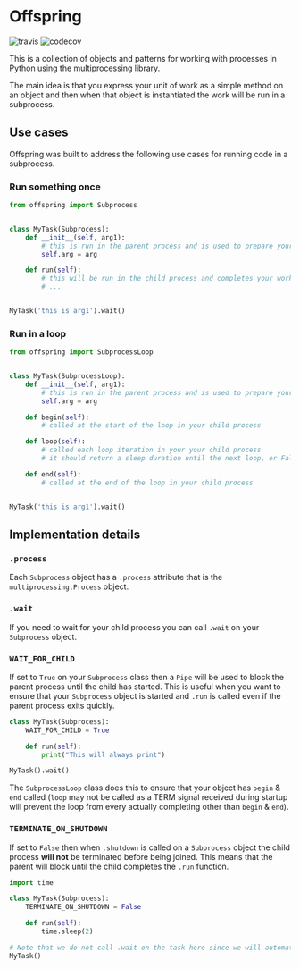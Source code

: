 # Offspring

![travis](https://img.shields.io/travis/borgstrom/offspring.svg) ![codecov](https://img.shields.io/codecov/borgstrom/offspring.svg)

This is a collection of objects and patterns for working with processes in Python using the multiprocessing library.

The main idea is that you express your unit of work as a simple method on an object and then when that object is
instantiated the work will be run in a subprocess.


## Use cases

Offspring was built to address the following use cases for running code in a subprocess.


### Run something once

```python
from offspring import Subprocess


class MyTask(Subprocess):
    def __init__(self, arg1):
        # this is run in the parent process and is used to prepare your object
        self.arg = arg

    def run(self):
        # this will be run in the child process and completes your work
        # ...


MyTask('this is arg1').wait()
```


### Run in a loop

```python
from offspring import SubprocessLoop


class MyTask(SubprocessLoop):
    def __init__(self, arg1):
        # this is run in the parent process and is used to prepare your object
        self.arg = arg

    def begin(self):
        # called at the start of the loop in your child process

    def loop(self):
        # called each loop iteration in your your child process
        # it should return a sleep duration until the next loop, or False to stop the loop

    def end(self):
        # called at the end of the loop in your child process


MyTask('this is arg1').wait()
```


## Implementation details

### `.process`

Each `Subprocess` object has a `.process` attribute that is the `multiprocessing.Process` object.


### `.wait`

If you need to wait for your child process you can call `.wait` on your `Subprocess` object.


### `WAIT_FOR_CHILD`

If set to `True` on your `Subprocess` class then a `Pipe` will be used to block the parent process until the child has
started.  This is useful when you want to ensure that your `Subprocess` object is started and `.run` is called even if
the parent process exits quickly.

```python
class MyTask(Subprocess):
    WAIT_FOR_CHILD = True

    def run(self):
        print("This will always print")

MyTask().wait()
```

The `SubprocessLoop` class does this to ensure that your object has `begin` & `end` called (`loop` may not be called as
a TERM signal received during startup will prevent the loop from every actually completing other than `begin` & `end`).


### `TERMINATE_ON_SHUTDOWN`

If set to `False` then when `.shutdown` is called on a `Subprocess` object the child process **will not** be terminated
before being joined.  This means that the parent will block until the child completes the `.run` function.

```python
import time

class MyTask(Subprocess):
    TERMINATE_ON_SHUTDOWN = False

    def run(self):
        time.sleep(2)

# Note that we do not call .wait on the task here since we will automatically wait for the child
MyTask()
```
